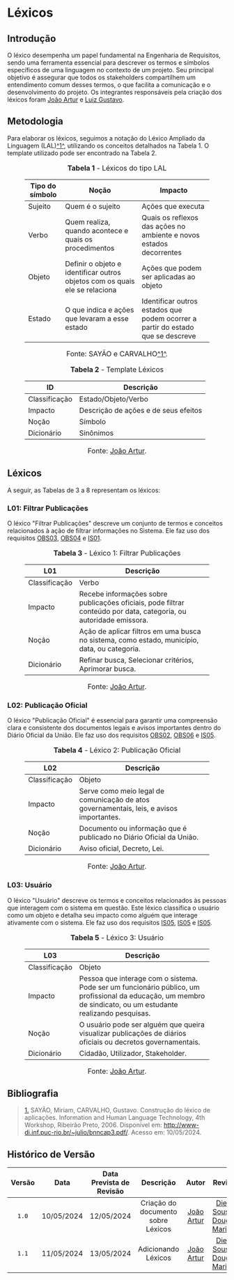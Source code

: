 # Léxicos

## <a> Introdução </a>

O léxico desempenha um papel fundamental na Engenharia de Requisitos, sendo uma ferramenta essencial para descrever os termos e símbolos específicos de uma linguagem no contexto de um projeto. Seu principal objetivo é assegurar que todos os stakeholders compartilhem um entendimento comum desses termos, o que facilita a comunicação e o desenvolvimento do projeto. Os integrantes responsáveis pela criação dos léxicos foram [João Artur](https://github.com/joao-artl) e [Luiz Gustavo](https://github.com/LuizGust4vo).

## <a> Metodologia </a>

Para elaborar os léxicos, seguimos a notação do Léxico Ampliado da Linguagem (LAL)<a id="anchor_1" href="#REF1">^1^</a>, utilizando os conceitos detalhados na Tabela 1. O template utilizado pode ser encontrado na Tabela 2.

<figure markdown>
<font size="3"><p style="text-align: center"><b>Tabela 1</b> - Léxicos do tipo LAL</p></font>

| Tipo do símbolo | Noção | Impacto |
|-----------------|-------|-------|
| Sujeito | Quem é o sujeito | Ações que executa |
| Verbo | Quem realiza, quando acontece e quais os procedimentos | Quais os reflexos das ações no ambiente e novos estados decorrentes |
| Objeto | Definir o objeto e identificar outros objetos com os quais ele se relaciona | Ações que podem ser aplicadas ao objeto  |
| Estado | O que indica e ações que levaram a esse estado | Identificar outros estados que podem ocorrer a partir do estado que se descreve  |

<font size="3"><p style="text-align: center">Fonte: SAYÃO e CARVALHO<a id="anchor_1" href="#REF1">^1^</a>.</p></font>

</figure>

<figure markdown>
<font size="3"><p style="text-align: center"><b>Tabela 2</b> - Template Léxicos</p></font>

| ID | Descrição |
|-----------------|-------|
| Classificação | Estado/Objeto/Verbo |
| Impacto | Descrição de ações e de seus efeitos | 
| Noção | Símbolo |
| Dicionário | Sinônimos |

<font size="3"><p style="text-align: center">Fonte: [João Artur](https://github.com/joao-artl).</p></font>
</figure>

## <a> Léxicos </a>

A seguir, as Tabelas de 3 a 8 representam os léxicos:

### <a> L01: Filtrar Publicações </a>

O léxico "Filtrar Publicações" descreve um conjunto de termos e conceitos relacionados à ação de filtrar informações no Sistema. Ele faz uso dos requisitos <a href="../elicitacao/priorizacao.md">OBS03</a>, <a href="../elicitacao/priorizacao.md">OBS04</a> e <a href="../elicitacao/priorizacao.md">IS01</a>.

<figure markdown>
<font size="3"><p style="text-align: center"><b>Tabela 3</b> - Léxico 1: Filtrar Publicações</p></font>

| L01 | Descrição |
|-----|-----------|
| Classificação | Verbo |
| Impacto | Recebe informações sobre publicações oficiais, pode filtrar conteúdo por data, categoria, ou autoridade emissora. |
| Noção | Ação de aplicar filtros em uma busca no sistema, como estado, município, data, ou categoria. |
| Dicionário | Refinar busca, Selecionar critérios, Aprimorar busca. |

<font size="3"><p style="text-align: center">Fonte: [João Artur](https://github.com/joao-artl).</p></font>
</figure>

### <a> L02: Publicação Oficial </a>

O léxico "Publicação Oficial" é essencial para garantir uma compreensão clara e consistente dos documentos legais e avisos importantes dentro do Diário Oficial da União. Ele faz uso dos requisitos <a href="../elicitacao/priorizacao.md">OBS02</a>, <a href="../elicitacao/priorizacao.md">OBS06</a> e <a href="../elicitacao/priorizacao.md">IS05</a>.

<figure markdown>
<font size="3"><p style="text-align: center"><b>Tabela 4</b> - Léxico 2: Publicação Oficial</p></font>

| L02 | Descrição |
|-----|-----------|
| Classificação | Objeto |
| Impacto | Serve como meio legal de comunicação de atos governamentais, leis, e avisos importantes. |
| Noção | Documento ou informação que é publicado no Diário Oficial da União. |
| Dicionário | Aviso oficial, Decreto, Lei. |

<font size="3"><p style="text-align: center">Fonte: [João Artur](https://github.com/joao-artl).</p></font>
</figure>

### </a> L03: Usuário </a>

O léxico "Usuário" descreve os termos e conceitos relacionados às pessoas que interagem com o sistema em questão. Este léxico classifica o usuário como um objeto e detalha seu impacto como alguém que interage ativamente com o sistema. Ele faz uso dos requisitos <a href="../elicitacao/priorizacao.md">IS05</a>, <a href="../elicitacao/priorizacao.md">IS05</a> e <a href="../elicitacao/priorizacao.md">IS05</a>.

<figure markdown>
<font size="3"><p style="text-align: center"><b>Tabela 5</b> - Léxico 3: Usuário</p></font>

| L03 | Descrição |
|-----|-----------|
| Classificação | Objeto |
| Impacto | Pessoa que interage com o sistema. Pode ser um funcionário público, um profissional da educação, um membro de sindicato, ou um estudante realizando pesquisas. |
| Noção | O usuário pode ser alguém que queira visualizar publicações de diários oficiais ou decretos governamentais. |
| Dicionário | Cidadão, Utilizador, Stakeholder. |

<font size="3"><p style="text-align: center">Fonte: [João Artur](https://github.com/joao-artl).</p></font>
</figure>

## <a>Bibliografia</a>

> <a id="REF1" href="#anchor_1">1.</a> SAYÃO, Miriam, CARVALHO, Gustavo. Construção do léxico de aplicações. Information and Human Language Technology, 4th Workshop, Ribeirão Preto, 2006. Disponível em: <http://www-di.inf.puc-rio.br/~julio/bnncap3.pdf/>. Acesso em: 10/05/2024.

## <a>Histórico de Versão</a>
|Versão|Data|Data Prevista de Revisão|Descrição|Autor|Revisor|
| :------: | :----------: |:-----------: | :-----------: | :---------: |:---------: |
|`1.0`|10/05/2024|12/05/2024| Criação do documento sobre Léxicos | [João Artur](https://github.com/joao-artl)|[Diego Sousa](https://github.com/DiegoSousaLeite) e [Douglas Marinho](https://github.com/M4RINH0)|
|`1.1`|11/05/2024|13/05/2024| Adicionando Léxicos | [João Artur](https://github.com/joao-artl)|[Diego Sousa](https://github.com/DiegoSousaLeite) e [Douglas Marinho](https://github.com/M4RINH0)|